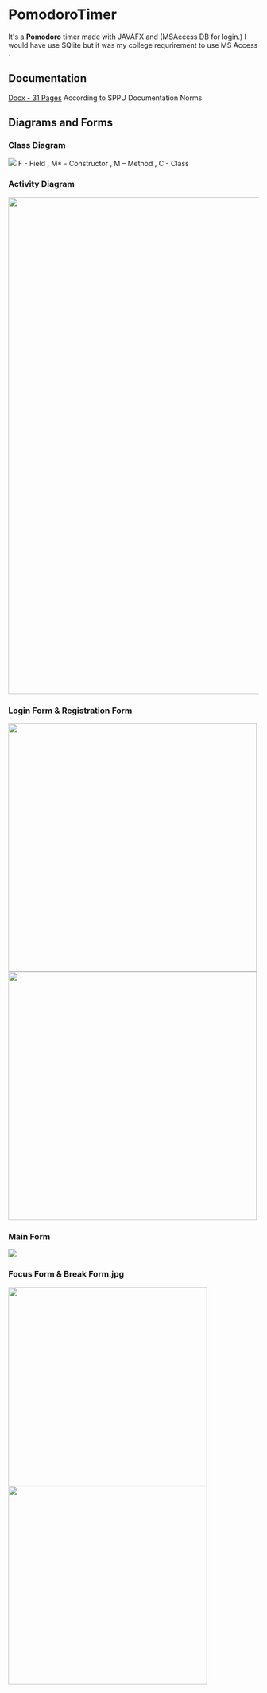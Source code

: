 # PomodoroTimer
It's a **Pomodoro** timer made with JAVAFX and (MSAccess DB for login.)
I would have use SQlite but it was my college requrirement to use MS Access .

## Documentation
<a href="documentation/POMODORO%20Documentation.docx">Docx - 31 Pages</a>
According to SPPU Documentation Norms.
## Diagrams and Forms
### Class Diagram
<img src="documentation/Class_diagram.png">
F - Field , M* - Constructor , M – Method , C - Class

### Activity Diagram
<img src="documentation/Activity_diagram.png" height="1000" style="vertical-align:middle">

### Login Form & Registration Form
<img src="documentation/Login_form.jpg" height="500"> <img src="documentation/Registration_form.jpg" height="500">

### Main Form
<img src="documentation/Main_Form.jpg">

### Focus Form & Break Form.jpg
<img src="documentation/Focus_form.jpg" height="400"> <img src="documentation/Break_form.jpg" height="400">
